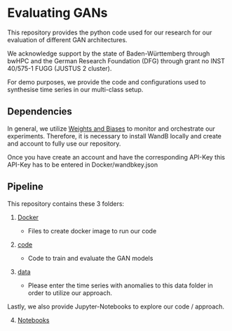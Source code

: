 # Evaluating GANs

This repository provides the python code used for our research for our evaluation of different GAN architectures.

We acknowledge support by the state of Baden-Württemberg through bwHPC
and the German Research Foundation (DFG) through grant no INST 40/575-1 FUGG (JUSTUS 2 cluster).

For demo purposes, we provide the code and configurations used to synthesise time series in our multi-class setup.

## Dependencies
In general, we utilize [Weights and Biases](https://wandb.ai/site) to monitor and orchestrate our experiments. 
Therefore, it is necessary to install WandB locally and create and account to fully use our repository.

Once you have create an account and have the corresponding API-Key this API-Key has to be entered in Docker/wandbkey.json


## Pipeline

This repository contains these 3 folders:

1. [Docker](https://omi-gitlab.e-technik.uni-ulm.de/aml/ganevaluation/-/tree/dev/Docker) 
    - Files to create docker image to run our code

2. [code](https://omi-gitlab.e-technik.uni-ulm.de/aml/ganevaluation/-/tree/dev/code)
    - Code to train and evaluate the GAN models

3. [data](https://omi-gitlab.e-technik.uni-ulm.de/aml/ganevaluation/-/tree/dev/data)
    - Please enter the time series with anomalies to this data folder in order to utilize our approach.

Lastly, we also provide Jupyter-Notebooks to explore our code / approach.

4. [Notebooks](https://omi-gitlab.e-technik.uni-ulm.de/aml/ganevaluation/-/tree/dev/notebooks)








